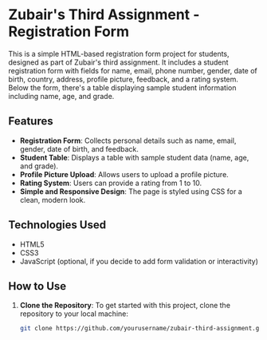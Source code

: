 # Zubair's Third Assignment - Registration Form

This is a simple HTML-based registration form project for students, designed as part of Zubair's third assignment. It includes a student registration form with fields for name, email, phone number, gender, date of birth, country, address, profile picture, feedback, and a rating system. Below the form, there's a table displaying sample student information including name, age, and grade.

## Features

- **Registration Form**: Collects personal details such as name, email, gender, date of birth, and feedback.
- **Student Table**: Displays a table with sample student data (name, age, and grade).
- **Profile Picture Upload**: Allows users to upload a profile picture.
- **Rating System**: Users can provide a rating from 1 to 10.
- **Simple and Responsive Design**: The page is styled using CSS for a clean, modern look.

## Technologies Used

- HTML5
- CSS3
- JavaScript (optional, if you decide to add form validation or interactivity)

## How to Use

1. **Clone the Repository**:
   To get started with this project, clone the repository to your local machine:
   ```bash
   git clone https://github.com/yourusername/zubair-third-assignment.git
